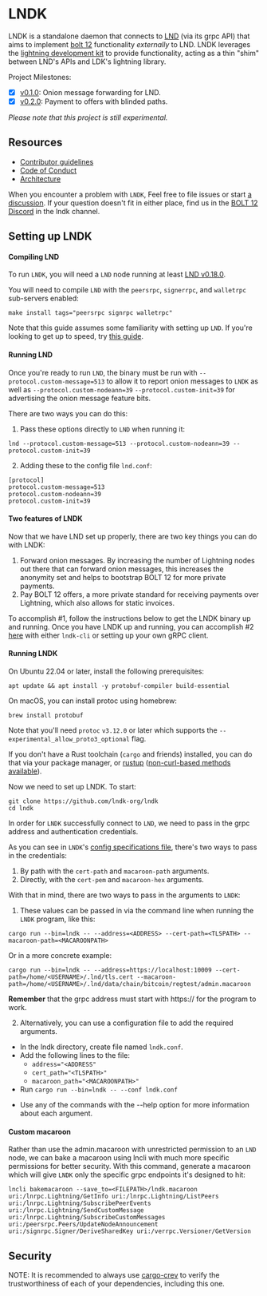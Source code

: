 # LNDK

LNDK is a standalone daemon that connects to [LND](https://github.com/lightningnetwork/lnd) (via its grpc API) that aims to implement [bolt 12](https://github.com/lightning/bolts/pull/798) functionality _externally_ to LND. LNDK leverages the [lightning development kit](https://github.com/lightningdevkit/rust-lightning) to provide functionality, acting as a thin "shim" between LND's APIs and LDK's lightning library.

Project Milestones:

- [x] [v0.1.0](https://github.com/lndk-org/lndk/milestone/1): Onion message forwarding for LND.
- [x] [v0.2.0](https://github.com/lndk-org/lndk/milestone/2): Payment to offers with blinded paths.

_Please note that this project is still experimental._

## Resources

- [Contributor guidelines](https://github.com/lndk-org/lndk/blob/master/CONTRIBUTING.md)
- [Code of Conduct](https://github.com/lndk-org/lndk/blob/master/code_of_conduct.md)
- [Architecture](https://github.com/lndk-org/lndk/blob/master/ARCH.md)

When you encounter a problem with `LNDK`, Feel free to file issues or start [a discussion](https://github.com/lndk-org/lndk/discussions). If your question doesn't fit in either place, find us in the [BOLT 12 Discord](https://discord.gg/Pk7mT3FQFn) in the lndk channel.

## Setting up LNDK

#### Compiling LND

To run `LNDK`, you will need a `LND` node running at least [LND v0.18.0](https://github.com/lightningnetwork/lnd/releases/tag/v0.18.0-beta).

You will need to compile `LND` with the `peersrpc`, `signerrpc`, and `walletrpc` sub-servers enabled:

`make install tags="peersrpc signrpc walletrpc"`

Note that this guide assumes some familiarity with setting up `LND`. If you're looking to get up to speed, try [this guide](https://docs.lightning.engineering/lightning-network-tools/lnd/run-lnd).

#### Running LND

Once you're ready to run `LND`, the binary must be run with `--protocol.custom-message=513` to allow it to report onion messages to `LNDK` as well as `--protocol.custom-nodeann=39` `--protocol.custom-init=39` for advertising the onion message feature bits.

There are two ways you can do this:

1. Pass these options directly to `LND` when running it:

`lnd --protocol.custom-message=513 --protocol.custom-nodeann=39 --protocol.custom-init=39`

2. Adding these to the config file `lnd.conf`:

```
[protocol]
protocol.custom-message=513
protocol.custom-nodeann=39
protocol.custom-init=39
```

#### Two features of LNDK

Now that we have LND set up properly, there are two key things you can do with LNDK:

1. Forward onion messages. By increasing the number of Lightning nodes out there that can forward onion messages, this increases the anonymity set and helps to bootstrap BOLT 12 for more private payments.
2. Pay BOLT 12 offers, a more private standard for receiving payments over Lightning, which also allows for static invoices.

To accomplish #1, follow the instructions below to get the LNDK binary up and running. Once you have LNDK up and running, you can accomplish #2
[here](https://github.com/lndk-org/lndk/blob/master/docs/cli_commands.md) with either `lndk-cli` or setting up your own gRPC client.

#### Running LNDK

On Ubuntu 22.04 or later, install the following prerequisites:

```
apt update && apt install -y protobuf-compiler build-essential
```

On macOS, you can install protoc using homebrew:

```
brew install protobuf
```

Note that you'll need `protoc` `v3.12.0` or later which supports the `--experimental_allow_proto3_optional` flag.

If you don't have a Rust toolchain (`cargo` and friends) installed, you can do that via your package manager, or [rustup](https://www.rust-lang.org/tools/install)
([non-curl-based methods available](https://forge.rust-lang.org/infra/other-installation-methods.html)).

Now we need to set up LNDK. To start:

```
git clone https://github.com/lndk-org/lndk
cd lndk
```

In order for `LNDK` successfully connect to `LND`, we need to pass in the grpc address and authentication credentials.

As you can see in `LNDK`'s [config specifications file](https://github.com/lndk-org/lndk/blob/master/config_spec.toml), there's two ways to pass in the credentials:

1. By path with the `cert-path` and `macaroon-path` arguments.
2. Directly, with the `cert-pem` and `macaroon-hex` arguments.

With that in mind, there are two ways to pass in the arguments to `LNDK`:

1. These values can be passed in via the command line when running the `LNDK` program, like this:

`cargo run --bin=lndk -- --address=<ADDRESS> --cert-path=<TLSPATH> --macaroon-path=<MACAROONPATH>`

Or in a more concrete example:

`cargo run --bin=lndk -- --address=https://localhost:10009 --cert-path=/home/<USERNAME>/.lnd/tls.cert --macaroon-path=/home/<USERNAME>/.lnd/data/chain/bitcoin/regtest/admin.macaroon`

**Remember** that the grpc address must start with https:// for the program to work.

2. Alternatively, you can use a configuration file to add the required arguments.

- In the lndk directory, create file named `lndk.conf`.
- Add the following lines to the file:
  - `address="<ADDRESS"`
  - `cert_path="<TLSPATH>"`
  - `macaroon_path="<MACAROONPATH>"`
- Run `cargo run --bin=lndk -- --conf lndk.conf`

* Use any of the commands with the --help option for more information about each argument.

#### Custom macaroon

Rather than use the admin.macaroon with unrestricted permission to an `LND` node, we can bake a macaroon using lncli with much more specific permissions for better security. With this command, generate a macaroon which will give `LNDK` only the specific grpc endpoints it's designed to hit:

```
lncli bakemacaroon --save_to=<FILEPATH>/lndk.macaroon uri:/lnrpc.Lightning/GetInfo uri:/lnrpc.Lightning/ListPeers uri:/lnrpc.Lightning/SubscribePeerEvents uri:/lnrpc.Lightning/SendCustomMessage uri:/lnrpc.Lightning/SubscribeCustomMessages uri:/peersrpc.Peers/UpdateNodeAnnouncement uri:/signrpc.Signer/DeriveSharedKey uri:/verrpc.Versioner/GetVersion
```

## Security

NOTE: It is recommended to always use [cargo-crev](https://github.com/crev-dev/cargo-crev)
to verify the trustworthiness of each of your dependencies, including this one.
